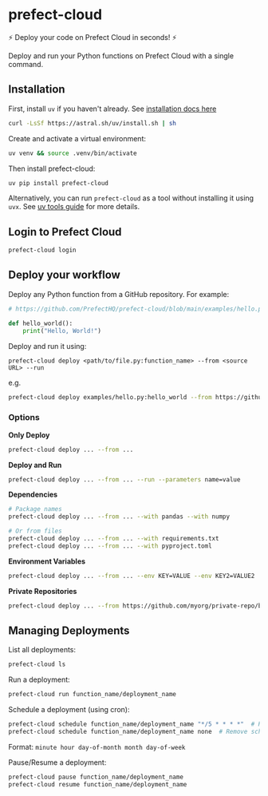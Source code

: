 # prefect-cloud

:zap: Deploy your code on Prefect Cloud in seconds! :zap:

Deploy and run your Python functions on Prefect Cloud with a single command.

## Installation
First, install `uv` if you haven't already. See [installation docs here](https://docs.astral.sh/uv/getting-started/installation/)
```bash
curl -LsSf https://astral.sh/uv/install.sh | sh
```

Create and activate a virtual environment:
```bash
uv venv && source .venv/bin/activate
```

Then install prefect-cloud:
```bash
uv pip install prefect-cloud
```

Alternatively, you can run `prefect-cloud` as a tool without installing it using `uvx`. See [uv tools guide](https://docs.astral.sh/uv/guides/tools/) for more details.

## Login to Prefect Cloud

```bash
prefect-cloud login
```

## Deploy your workflow

Deploy any Python function from a GitHub repository. For example:

```python
# https://github.com/PrefectHQ/prefect-cloud/blob/main/examples/hello.py

def hello_world():
    print("Hello, World!")
```

Deploy and run it using:
```
prefect-cloud deploy <path/to/file.py:function_name> --from <source URL> --run
```
e.g.
```bash
prefect-cloud deploy examples/hello.py:hello_world --from https://github.com/PrefectHQ/prefect-cloud/ --run
```

### Options
**Only Deploy**
```bash
prefect-cloud deploy ... --from ...
```

**Deploy and Run**
```bash
prefect-cloud deploy ... --from ... --run --parameters name=value
```

**Dependencies**

```bash
# Package names
prefect-cloud deploy ... --from ... --with pandas --with numpy

# Or from files
prefect-cloud deploy ... --from ... --with requirements.txt
prefect-cloud deploy ... --from ... --with pyproject.toml
```

**Environment Variables**
```bash
prefect-cloud deploy ... --from ... --env KEY=VALUE --env KEY2=VALUE2
```

**Private Repositories**
```bash
prefect-cloud deploy ... --from https://github.com/myorg/private-repo/blob/main/flows.py --credentials GITHUB_TOKEN
```

## Managing Deployments

List all deployments:
```bash
prefect-cloud ls
```

Run a deployment:
```bash
prefect-cloud run function_name/deployment_name
```

Schedule a deployment (using cron):
```bash
prefect-cloud schedule function_name/deployment_name "*/5 * * * *"  # Run every 5 minutes
prefect-cloud schedule function_name/deployment_name none  # Remove schedule
```
Format: `minute hour day-of-month month day-of-week`

Pause/Resume a deployment:
```bash
prefect-cloud pause function_name/deployment_name
prefect-cloud resume function_name/deployment_name
```
